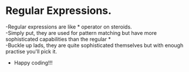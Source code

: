 # Regular Expressions.
-Regular expressions are like * operator on steroids.<br>
-Simply put, they are used for pattern matching but have more sophisticated capabilities than the regular *<br>
-Buckle up lads, they are quite sophisticated themselves but with enough practise you'll pick it.<br>
* Happy coding!!!
